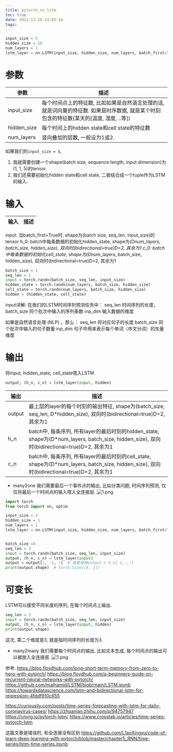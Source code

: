 ```yaml
---
title: pytorch_nn_lstm
toc: true
date: 2021-11-26 22:03:54
tags:
---
```



```python
input_size = 5
hidden_size = 10
num_layers = 1
lstm_layer = nn.LSTM(input_size, hidden_size, num_layers, batch_first=True)
```


# 参数
参数|描述
--|--
input_size | 每个时间点上的特征数, 比如如果是自然语言处理的话, 就是词向量的特征数. 如果是时序数据, 就是某个时刻包含的特征数(某天的[温度, 湿度, ..等])
hidden_size | 每个时间上的hidden state和cell state的特征数
num_layers |竖向叠加的层数, 一般设为1或2.

如果我们的`input_size = 5`, 
1. 我就需要创建一个shape(batch size, sequence length, input dimension)为(1, 1, 5)的tensor.
2. 我们还需要初始化hidden state和cell state, 二者结合成一个tuple作为LSTM的输入.




# 输入
输入|描述
--|--
input: 当batch_first=True时, shape为(batch size, seq_len, input_size)的tensor
h_0: batch中每条数据的初始化hidden_state, shape为(D*num_layers, batch_size, hidden_size), 双向时(bidirectional=true)D=2, 其余为1
c_0: batch中每条数据的初始化cell_state, shape为(D*num_layers, batch_size, hidden_size), 双向时(bidirectional=true)D=2, 其余为1

```python
batch_size = 1
seq_len = 1
input = torch.randn(batch_size, seq_len, input_size)
hidden_state = torch.randn(num_layers, batch_size, hidden_size)
cell_state = torch.randn(num_layers, batch_size, hidden_size)
hidden = (hidden_state, cell_state)
```

input详解:
在我们的LSTM时间序列预测任务中：
seq_len 时间序列的长度，
batch_size 同个批次中输入的序列条数
inp_dim 输入数据的维度

如果是自然语言处理 (NLP) ，那么：
seq_len 将对应句子的长度
batch_size 同个批次中输入的句子数量
inp_dim 句子中用来表示每个单词（中文分词）的矢量维度


# 输出
将input, hidden_state, cell_state喂入LSTM
```python
output, (h_n, c_n) = lstm_layer(input, hidden)
```
输出|描述
--|--
output|最上层的layer的每个时刻的输出特征, shape为(batch_size, seq_len, D*hidden_size), 双向时(bidirectional=true)D=2, 其余为1
h_n|batch中, 每条序列, 所有layer的最后时刻的hidden_state, shape为(D*num_layers, batch_size, hidden_size), 双向时(bidirectional=true)D=2, 其余为1
c_n|batch中, 每条序列, 所有layer的最后时刻的cell_state, shape为(D*num_layers, batch_size, hidden_size), 双向时(bidirectional=true)D=2, 其余为1



- many2one
我们需要最后一个事件点的输出, 比如分类问题, 时间序列预测, 仅仅将最后一个时间点的输入喂入全连接层.
![1.png](1.png)
```python
import torch
from torch import nn, optim

input_size = 2
hidden_size = 1
num_layers = 1
lstm_layer = nn.LSTM(input_size, hidden_size, num_layers, batch_first=True)


batch_size =4
seq_len = 3
input = torch.randn(batch_size, seq_len, input_size)
output, (h_n, c_n) = lstm_layer(input)
output = output[:, -1, :]  # 或者使用output = h_n[-1,:,:]
print(output.shape)  # torch.Size([4, 1])
```




# 可变长
LSTM可以接受不同长度的序列, 在每个时间点上输出.
```python
seq_len = 3
input = torch.randn(batch_size, seq_len, input_size)
output, (h_n, c_n) = lstm_layer(input, hidden)
print(output.shape)
```
这次, 第二个维度是3, 就是指时间序列的长度为3. 

- many2many
我们需要每个时间点的输出, 比如文本生成, 每个时间点的输出可以被放入全连接层.
![1.png](1.png)


参考:
https://blog.floydhub.com/long-short-term-memory-from-zero-to-hero-with-pytorch/
https://blog.floydhub.com/a-beginners-guide-on-recurrent-neural-networks-with-pytorch/
https://github.com/malhamid/LSTM/blob/main/LSTM.ipynb
https://towardsdatascience.com/lstm-and-bidirectional-lstm-for-regression-4fddf910c655



https://curiousily.com/posts/time-series-forecasting-with-lstm-for-daily-coronavirus-cases/
https://zhuanlan.zhihu.com/p/94757947
https://cnvrg.io/pytorch-lstm/
https://www.crosstab.io/articles/time-series-pytorch-lstm



这篇文章是错误的, 和全连接没有区别
https://github.com/L1aoXingyu/code-of-learn-deep-learning-with-pytorch/blob/master/chapter5_RNN/time-series/lstm-time-series.ipynb

